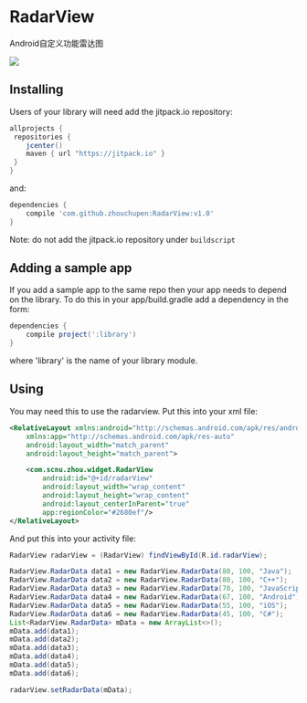 # RadarView

Android自定义功能雷达图

![](http://upload-images.jianshu.io/upload_images/2746415-516b1d97ca9ad87a.png?imageMogr2/auto-orient/strip%7CimageView2/2/w/1240)



## Installing

Users of your library will need add the jitpack.io repository:

```gradle
allprojects {
 repositories {
    jcenter()
    maven { url "https://jitpack.io" }
 }
}
```

and:

```gradle
dependencies {
    compile 'com.github.zhouchupen:RadarView:v1.0'
}
```

Note: do not add the jitpack.io repository under `buildscript` 

## Adding a sample app 

If you add a sample app to the same repo then your app needs to depend on the library. To do this in your app/build.gradle add a dependency in the form:

```gradle
dependencies {
    compile project(':library')
}
```

where 'library' is the name of your library module.

## Using

You may need this to use the radarview.  Put this into your xml file:
```xml
<RelativeLayout xmlns:android="http://schemas.android.com/apk/res/android"
    xmlns:app="http://schemas.android.com/apk/res-auto"
    android:layout_width="match_parent"
    android:layout_height="match_parent">

    <com.scnu.zhou.widget.RadarView
        android:id="@+id/radarView"
        android:layout_width="wrap_content"
        android:layout_height="wrap_content"
        android:layout_centerInParent="true"
        app:regionColor="#2680ef"/>
</RelativeLayout>
```
And put this into your activity file:
```java
RadarView radarView = (RadarView) findViewById(R.id.radarView);

RadarView.RadarData data1 = new RadarView.RadarData(80, 100, "Java");
RadarView.RadarData data2 = new RadarView.RadarData(80, 100, "C++");
RadarView.RadarData data3 = new RadarView.RadarData(70, 100, "JavaScript");
RadarView.RadarData data4 = new RadarView.RadarData(67, 100, "Android");
RadarView.RadarData data5 = new RadarView.RadarData(55, 100, "iOS");
RadarView.RadarData data6 = new RadarView.RadarData(45, 100, "C#");
List<RadarView.RadarData> mData = new ArrayList<>();
mData.add(data1);
mData.add(data2);
mData.add(data3);
mData.add(data4);
mData.add(data5);
mData.add(data6);

radarView.setRadarData(mData);
```
